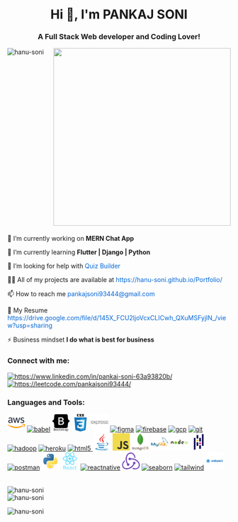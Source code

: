 
<h1 style="text-align: center;">Hi 👋, I'm PANKAJ SONI</h1>
<h3 style="text-align: center;">A Full Stack Web developer and Coding Lover!</h3>
<img src="https://camo.githubusercontent.com/cae12fddd9d6982901d82580bdf321d81fb299141098ca1c2d4891870827bf17/68747470733a2f2f6d69726f2e6d656469756d2e636f6d2f6d61782f313336302f302a37513379765349765f7430696f4a2d5a2e676966" style="float: right; width: 400px; height: 400px;">

<p style="float: center;"> <img src="https://komarev.com/ghpvc/?username=hanu-soni&label=Profile%20views&color=0e75b6&style=flat" alt="hanu-soni" /> </p>

<div style="clear: both;"></div>

<p style="margin-top: 20px; text-align: left;">🔭 I’m currently working on <strong>MERN Chat App</strong></p>

<p style="text-align: left;">🌱 I’m currently learning <strong>Flutter | Django | Python</strong></p>

<p style="text-align: left;">🤝 I’m looking for help with <a href="https://hanu-soni.github.io/Quiz_almabetter/" style="text-decoration: none; color: #0366d6;">Quiz Builder</a></p>

<p style="text-align: left;">👨‍💻 All of my projects are available at <a href="https://hanu-soni.github.io/Portfolio/" style="text-decoration: none; color: #0366d6;">https://hanu-soni.github.io/Portfolio/</a></p>

<p style="text-align: left;">📫 How to reach me <a href="mailto:pankajsoni93444@gmail.com" style="text-decoration: none; color: #0366d6;">pankajsoni93444@gmail.com</a></p>

<p style="text-align: left;">📄 My Resume <a href="https://drive.google.com/file/d/145X_FCU2ljoVcxCLICwh_QXuMSFyjlN_/view?usp=sharing" style="text-decoration: none; color: #0366d6;">https://drive.google.com/file/d/145X_FCU2ljoVcxCLICwh_QXuMSFyjlN_/view?usp=sharing</a></p>

<p style="text-align: left;">⚡ Business mindset <strong>I do what is best for business</strong></p>

<h3 style="text-align: left;">Connect with me:</h3>
<p style="text-align: left;">
  <a href="https://linkedin.com/in/https://www.linkedin.com/in/pankaj-soni-63a93820b/" target="_blank"><img src="https://raw.githubusercontent.com/rahuldkjain/github-profile-readme-generator/master/src/images/icons/Social/linked-in-alt.svg" alt="https://www.linkedin.com/in/pankaj-soni-63a93820b/" height="30" width="40" /></a>
  <a href="https://www.leetcode.com/https://leetcode.com/pankajsoni93444/" target="_blank"><img src="https://raw.githubusercontent.com/rahuldkjain/github-profile-readme-generator/master/src/images/icons/Social/leet-code.svg" alt="https://leetcode.com/pankajsoni93444/" height="30" width="40" /></a>
</p>

<h3 style="text-align: left;">Languages and Tools:</h3>
<p style="text-align: left;">
  <a href="https://aws.amazon.com" target="_blank" rel="noreferrer"><img src="https://raw.githubusercontent.com/devicons/devicon/master/icons/amazonwebservices/amazonwebservices-original-wordmark.svg" alt="aws" width="40" height="40"/></a>
  <a href="https://babeljs.io/" target="_blank" rel="noreferrer"><img src="https://www.vectorlogo.zone/logos/babeljs/babeljs-icon.svg" alt="babel" width="40" height="40"/></a>
  <a href="https://getbootstrap.com" target="_blank" rel="noreferrer"><img src="https://raw.githubusercontent.com/devicons/devicon/master/icons/bootstrap/bootstrap-plain-wordmark.svg" alt="bootstrap" width="40" height="40"/></a>
  <a href="https://www.w3schools.com/css/" target="_blank" rel="noreferrer"><img src="https://raw.githubusercontent.com/devicons/devicon/master/icons/css3/css3-original-wordmark.svg" alt="css3" width="40" height="40"/></a>
  <a href="https://expressjs.com" target="_blank" rel="noreferrer"><img src="https://raw.githubusercontent.com/devicons/devicon/master/icons/express/express-original-wordmark.svg" alt="express" width="40" height="40"/></a>
  <a href="https://www.figma.com/" target="_blank" rel="noreferrer"><img src="https://www.vectorlogo.zone/logos/figma/figma-icon.svg" alt="figma" width="40" height="40"/></a>
  <a href="https://firebase.google.com/" target="_blank" rel="noreferrer"><img src="https://www.vectorlogo.zone/logos/firebase/firebase-icon.svg" alt="firebase" width="40" height="40"/></a>
  <a href="https://cloud.google.com" target="_blank" rel="noreferrer"><img src="https://www.vectorlogo.zone/logos/google_cloud/google_cloud-icon.svg" alt="gcp" width="40" height="40"/></a>
  <a href="https://git-scm.com/" target="_blank" rel="noreferrer"><img src="https://www.vectorlogo.zone/logos/git-scm/git-scm-icon.svg" alt="git" width="40" height="40"/></a>
  <a href="https://hadoop.apache.org/" target="_blank" rel="noreferrer"><img src="https://www.vectorlogo.zone/logos/apache_hadoop/apache_hadoop-icon.svg" alt="hadoop" width="40" height="40"/></a>
  <a href="https://heroku.com" target="_blank" rel="noreferrer"><img src="https://www.vectorlogo.zone/logos/heroku/heroku-icon.svg" alt="heroku" width="40" height="40"/></a>
  <a href="https://www.w3.org/html/" target="_blank" rel="noreferrer"><img src="https://raw.githubusercontent.com/devicons/devicon/master/icons/html5/html

5-original-wordmark.svg" alt="html5" width="40" height="40"/></a>
  <a href="https://www.java.com" target="_blank" rel="noreferrer"><img src="https://raw.githubusercontent.com/devicons/devicon/master/icons/java/java-original.svg" alt="java" width="40" height="40"/></a>
  <a href="https://developer.mozilla.org/en-US/docs/Web/JavaScript" target="_blank" rel="noreferrer"><img src="https://raw.githubusercontent.com/devicons/devicon/master/icons/javascript/javascript-original.svg" alt="javascript" width="40" height="40"/></a>
  <a href="https://www.mongodb.com/" target="_blank" rel="noreferrer"><img src="https://raw.githubusercontent.com/devicons/devicon/master/icons/mongodb/mongodb-original-wordmark.svg" alt="mongodb" width="40" height="40"/></a>
  <a href="https://www.mysql.com/" target="_blank" rel="noreferrer"><img src="https://raw.githubusercontent.com/devicons/devicon/master/icons/mysql/mysql-original-wordmark.svg" alt="mysql" width="40" height="40"/></a>
  <a href="https://nodejs.org" target="_blank" rel="noreferrer"><img src="https://raw.githubusercontent.com/devicons/devicon/master/icons/nodejs/nodejs-original-wordmark.svg" alt="nodejs" width="40" height="40"/></a>
  <a href="https://pandas.pydata.org/" target="_blank" rel="noreferrer"><img src="https://raw.githubusercontent.com/devicons/devicon/2ae2a900d2f041da66e950e4d48052658d850630/icons/pandas/pandas-original.svg" alt="pandas" width="40" height="40"/></a>
  <a href="https://postman.com" target="_blank" rel="noreferrer"><img src="https://www.vectorlogo.zone/logos/getpostman/getpostman-icon.svg" alt="postman" width="40" height="40"/></a>
  <a href="https://www.python.org" target="_blank" rel="noreferrer"><img src="https://raw.githubusercontent.com/devicons/devicon/master/icons/python/python-original.svg" alt="python" width="40" height="40"/></a>
  <a href="https://reactjs.org/" target="_blank" rel="noreferrer"><img src="https://raw.githubusercontent.com/devicons/devicon/master/icons/react/react-original-wordmark.svg" alt="react" width="40" height="40"/></a>
  <a href="https://reactnative.dev/" target="_blank" rel="noreferrer"><img src="https://reactnative.dev/img/header_logo.svg" alt="reactnative" width="40" height="40"/></a>
  <a href="https://redux.js.org" target="_blank" rel="noreferrer"><img src="https://raw.githubusercontent.com/devicons/devicon/master/icons/redux/redux-original.svg" alt="redux" width="40" height="40"/></a>
  <a href="https://seaborn.pydata.org/" target="_blank" rel="noreferrer"><img src="https://seaborn.pydata.org/_images/logo-mark-lightbg.svg" alt="seaborn" width="40" height="40"/></a>
  <a href="https://tailwindcss.com/" target="_blank" rel="noreferrer"><img src="https://www.vectorlogo.zone/logos/tailwindcss/tailwindcss-icon.svg" alt="tailwind" width="40" height="40"/></a>
  <a href="https://webpack.js.org" target="_blank" rel="noreferrer"><img src="https://raw.githubusercontent.com/devicons/devicon/d00d0969292a6569d45b06d3f350f463a0107b0d/icons/webpack/webpack-original-wordmark.svg" alt="webpack" width="40" height="40"/></a>
</p>

<div style="clear: both;"></div>

<p style="margin-top: 20px;"><img style="float: left;" src="https://github-readme-stats.vercel.app/api/top-langs?username=hanu-soni&show_icons=true&locale=en&layout=compact" alt="hanu-soni" /></p>

<p style="clear: both;">&nbsp;<img style="float: left;" src="https://github-readme-stats.vercel.app/api?username=hanu-soni&show_icons=true&locale=en" alt="hanu-soni" /></p>

<p style="clear: both;"><img style="float: left;" src="https://github-readme-streak-stats.herokuapp.com/?user=hanu-soni&" alt="hanu-soni" /></p>

